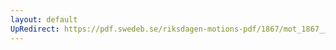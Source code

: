 ```yaml
---
layout: default
UpRedirect: https://pdf.swedeb.se/riksdagen-motions-pdf/1867/mot_1867__fk__00065.pdf
---
```


